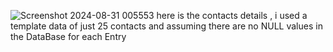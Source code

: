 ![Screenshot 2024-08-31 005553](https://github.com/user-attachments/assets/80a9b5bf-9b2d-49e4-b2ac-1217149eb649)
here is the contacts details , i used a template data of just 25 contacts and assuming there are no NULL values in the DataBase for each Entry 
